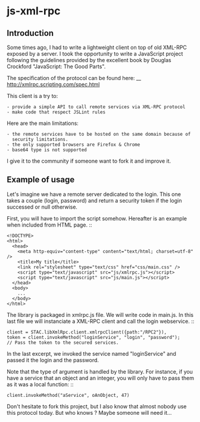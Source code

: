 js-xml-rpc
==========

Introduction
------------

Some times ago, I had to write a lightweight client on top of old XML-RPC
exposed by a server. I took the opportunity to write a JavaScript project
following the guidelines provided by the excellent book by Douglas Crockford
"JavaScript: The Good Parts".

The specification of the protocol can be found here: 
__ http://xmlrpc.scripting.com/spec.html

This client is a try to:

    - provide a simple API to call remote services via XML-RPC protocol
    - make code that respect JSLint rules

Here are the main limitations:

    - the remote services have to be hosted on the same domain because of
      security limitations.
    - the only supported browsers are Firefox & Chrome
    - base64 type is not supported


I give it to the community if someone want to fork it and improve it.

Example of usage
----------------

Let's imagine we have a remote server dedicated to the login. This one takes a
couple (login, password) and return a security token if the login successed or
null otherwise.

First, you will have to import the script somehow. Hereafter is an example when
included from HTML page. ::
    
    <!DOCTYPE>
    <html>
      <head>
        <meta http-equiv="content-type" content="text/html; charset=utf-8" />
        <title>My title</title>
        <link rel="stylesheet" type="text/css" href="css/main.css" />
        <script type="text/javascript" src="js/xmlrpc.js"></script>
        <script type="text/javascript" src="js/main.js"></script>
      </head>
      <body>
        ...
      </body>
    </html>

The library is packaged in xmlrpc.js file. We will write code in main.js. In
this last file we will instanciate a XML-RPC client and call the login
webservice. ::

    client = STAC.libXmlRpc.client.xmlrpcClient({path:"/RPC2"}),
    token = client.invokeMethod("loginService", "login", "password");
    // Pass the token to the secured services.

In the last excerpt, we invoked the service named "loginService" and passed it
the login and the password.

Note that the type of argument is handled by the library. For instance, if you
have a service that an object and an integer, you will only have to pass them
as it was a local function: ::

    client.invokeMethod("aService", oAnObject, 47)

Don't hesitate to fork this project, but I also know that almost nobody use
this protocol today. But who knows ? Maybe someone will need it...
